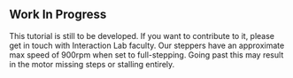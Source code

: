 ## Work In Progress

This tutorial is still to be developed. If you want to contribute to it, please get in touch with Interaction Lab faculty.
Our steppers have an approximate max speed of 900rpm when set to full-stepping. Going past this may result in the motor missing steps or stalling entirely.
